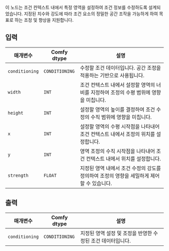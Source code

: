 이 노드는 조건 컨텍스트 내에서 특정 영역을 설정하여 조건 정보를 수정하도록 설계되었습니다. 지정된 치수와 강도에 따라 조건 요소의 정밀한 공간 조작을 가능하게 하여 목표로 하는 조정 및 향상을 지원합니다.

## 입력

| 매개변수 | Comfy dtype | 설명 |
|-----------|-------------|-------------|
| `conditioning` | `CONDITIONING` | 수정할 조건 데이터입니다. 공간 조정을 적용하는 기반으로 사용됩니다. |
| `width`   | `INT`      | 조건 컨텍스트 내에서 설정할 영역의 너비를 지정하여 조정의 수평 범위에 영향을 미칩니다. |
| `height`  | `INT`      | 설정할 영역의 높이를 결정하여 조건 수정의 수직 범위에 영향을 미칩니다. |
| `x`       | `INT`      | 설정할 영역의 수평 시작점을 나타내어 조건 컨텍스트 내에서 조정의 위치를 설정합니다. |
| `y`       | `INT`      | 영역 조정의 수직 시작점을 나타내어 조건 컨텍스트 내에서 위치를 설정합니다. |
| `strength`| `FLOAT`    | 지정된 영역 내에서 조건 수정의 강도를 정의하여 조정의 영향을 세밀하게 제어할 수 있습니다. |

## 출력

| 매개변수 | Comfy dtype | 설명 |
|-----------|-------------|-------------|
| `conditioning` | `CONDITIONING` | 지정된 영역 설정 및 조정을 반영한 수정된 조건 데이터입니다. |
